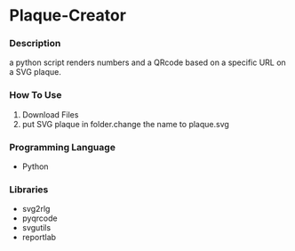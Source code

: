 # Plaque-Creator
### Description
a python script renders numbers and a QRcode based on a specific URL on a SVG plaque.

### How To Use
1. Download Files
2. put SVG plaque in folder.change the name to plaque.svg

### Programming Language
- Python
### Libraries
- svg2rlg
- pyqrcode
- svgutils
- reportlab
